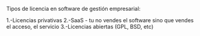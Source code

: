 Tipos de licencia en software de gestión empresarial:

1.-Licencias privativas
2.-SaaS - tu no vendes el software sino que vendes el acceso, el servicio
3.-Licencias abiertas (GPL, BSD, etc)

